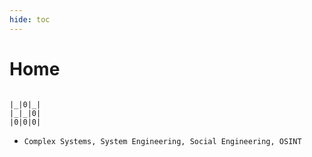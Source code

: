 ```yaml
---
hide: toc
---
```

# Home

```

|_|0|_|
|_|_|0|
|0|0|0|

```

- `Complex Systems, System Engineering, Social Engineering, OSINT`